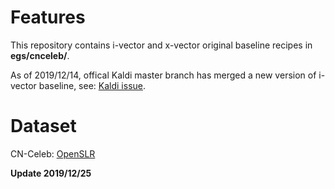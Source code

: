 # Features

This repository contains i-vector and x-vector original baseline recipes in **egs/cnceleb/**.

As of 2019/12/14, offical Kaldi master branch has merged a new version of i-vector baseline, see: [Kaldi issue](https://github.com/kaldi-asr/kaldi/pull/3758).

# Dataset

CN-Celeb: [OpenSLR](http://www.openslr.org/82/)


**Update 2019/12/25**
